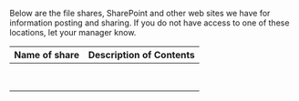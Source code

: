 Below are the file shares, SharePoint and other web sites we have for information posting and sharing.  If you do not have access to one of these locations, let your manager know. 



|Name of share|Description of Contents  |
|--|--|
|  |  |
|  |  |
|  |  |
|  |  |
|  |  |
|  |  |
|  |  |
|  |  |


